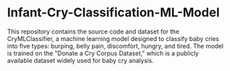 # Infant-Cry-Classification-ML-Model
This repository contains the source code and dataset for the CryMLClassifier, a machine learning model designed to classify baby cries into five types: burping, belly pain, discomfort, hungry, and tired. The model is trained on the "Donate a Cry Corpus Dataset," which is a publicly available dataset widely used for baby cry analysis.
